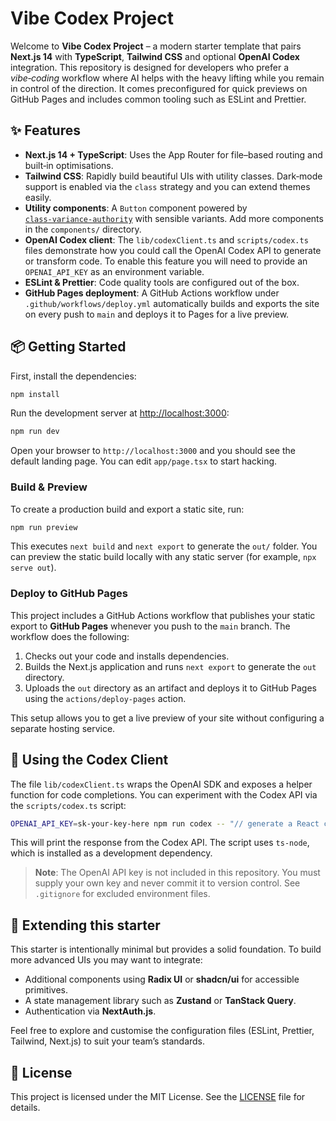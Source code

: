 # Vibe Codex Project

Welcome to **Vibe Codex Project** – a modern starter template that pairs **Next.js 14** with **TypeScript**, **Tailwind CSS** and optional **OpenAI Codex** integration.  This repository is designed for developers who prefer a *vibe‑coding* workflow where AI helps with the heavy lifting while you remain in control of the direction.  It comes preconfigured for quick previews on GitHub Pages and includes common tooling such as ESLint and Prettier.

## ✨ Features

- **Next.js 14 + TypeScript**: Uses the App Router for file–based routing and built‑in optimisations.
- **Tailwind CSS**: Rapidly build beautiful UIs with utility classes. Dark‑mode support is enabled via the `class` strategy and you can extend themes easily.
- **Utility components**: A `Button` component powered by [`class‑variance‑authority`](https://github.com/joe-bell/cva) with sensible variants. Add more components in the `components/` directory.
- **OpenAI Codex client**: The `lib/codexClient.ts` and `scripts/codex.ts` files demonstrate how you could call the OpenAI Codex API to generate or transform code.  To enable this feature you will need to provide an `OPENAI_API_KEY` as an environment variable.
- **ESLint & Prettier**: Code quality tools are configured out of the box.
- **GitHub Pages deployment**: A GitHub Actions workflow under `.github/workflows/deploy.yml` automatically builds and exports the site on every push to `main` and deploys it to Pages for a live preview.

## 📦 Getting Started

First, install the dependencies:

```bash
npm install
```

Run the development server at <http://localhost:3000>:

```bash
npm run dev
```

Open your browser to `http://localhost:3000` and you should see the default landing page.  You can edit `app/page.tsx` to start hacking.

### Build & Preview

To create a production build and export a static site, run:

```bash
npm run preview
```

This executes `next build` and `next export` to generate the `out/` folder.  You can preview the static build locally with any static server (for example, `npx serve out`).

### Deploy to GitHub Pages

This project includes a GitHub Actions workflow that publishes your static export to **GitHub Pages** whenever you push to the `main` branch.  The workflow does the following:

1. Checks out your code and installs dependencies.
2. Builds the Next.js application and runs `next export` to generate the `out` directory.
3. Uploads the `out` directory as an artifact and deploys it to GitHub Pages using the `actions/deploy-pages` action.

This setup allows you to get a live preview of your site without configuring a separate hosting service.

## 🔮 Using the Codex Client

The file `lib/codexClient.ts` wraps the OpenAI SDK and exposes a helper function for code completions.  You can experiment with the Codex API via the `scripts/codex.ts` script:

```bash
OPENAI_API_KEY=sk-your-key-here npm run codex -- "// generate a React component for a button"
```

This will print the response from the Codex API.  The script uses `ts-node`, which is installed as a development dependency.

> **Note**:  The OpenAI API key is not included in this repository.  You must supply your own key and never commit it to version control.  See `.gitignore` for excluded environment files.

## 🧠 Extending this starter

This starter is intentionally minimal but provides a solid foundation.  To build more advanced UIs you may want to integrate:

- Additional components using **Radix UI** or **shadcn/ui** for accessible primitives.
- A state management library such as **Zustand** or **TanStack Query**.
- Authentication via **NextAuth.js**.

Feel free to explore and customise the configuration files (ESLint, Prettier, Tailwind, Next.js) to suit your team’s standards.

## 📝 License

This project is licensed under the MIT License.  See the [LICENSE](LICENSE) file for details.
